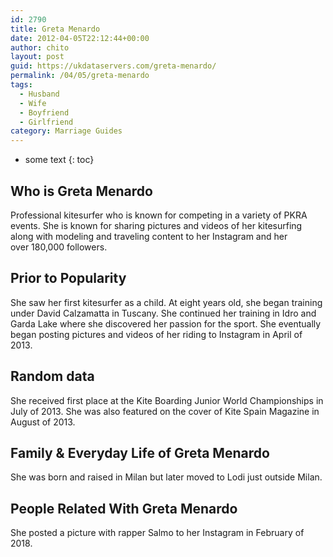 ```yaml
---
id: 2790
title: Greta Menardo
date: 2012-04-05T22:12:44+00:00
author: chito
layout: post
guid: https://ukdataservers.com/greta-menardo/
permalink: /04/05/greta-menardo
tags:
  - Husband
  - Wife
  - Boyfriend
  - Girlfriend
category: Marriage Guides
---
```


* some text
{: toc}


## Who is  Greta Menardo
                  
                  
                  
Professional kitesurfer who is known for competing in a variety of PKRA events. She is known for sharing pictures and videos of her kitesurfing along with modeling and traveling content to her Instagram and her over 180,000 followers. 
                  
                
                
                
## Prior to Popularity 
                  
                  
                  
She saw her first kitesurfer as a child. At eight years old, she began training under David Calzamatta in Tuscany. She continued her training in Idro and Garda Lake where she discovered her passion for the sport. She eventually began posting pictures and videos of her riding to Instagram in April of 2013. 
                  
                
                
                
## Random data 
                  
                  
                  
She received first place at the Kite Boarding Junior World Championships in July of 2013. She was also featured on the cover of Kite Spain Magazine in August of 2013. 
                  
                
                
                
## Family & Everyday Life of Greta Menardo
                  
                  
                  
She was born and raised in Milan but later moved to Lodi just outside Milan. 
                  
                
                
                
## People Related With  Greta Menardo
                  
                  
                  
She posted a picture with rapper Salmo to her Instagram in February of 2018. 
                  
                
              
            
          
          
          
    
    
  
